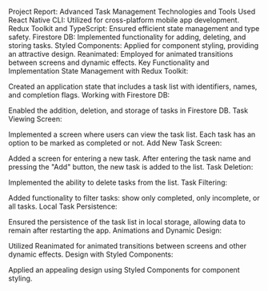 
Project Report: Advanced Task Management
Technologies and Tools Used
React Native CLI: Utilized for cross-platform mobile app development.
Redux Toolkit and TypeScript: Ensured efficient state management and type safety.
Firestore DB: Implemented functionality for adding, deleting, and storing tasks.
Styled Components: Applied for component styling, providing an attractive design.
Reanimated: Employed for animated transitions between screens and dynamic effects.
Key Functionality and Implementation
State Management with Redux Toolkit:

Created an application state that includes a task list with identifiers, names, and completion flags.
Working with Firestore DB:

Enabled the addition, deletion, and storage of tasks in Firestore DB.
Task Viewing Screen:

Implemented a screen where users can view the task list.
Each task has an option to be marked as completed or not.
Add New Task Screen:

Added a screen for entering a new task.
After entering the task name and pressing the "Add" button, the new task is added to the list.
Task Deletion:

Implemented the ability to delete tasks from the list.
Task Filtering:

Added functionality to filter tasks: show only completed, only incomplete, or all tasks.
Local Task Persistence:

Ensured the persistence of the task list in local storage, allowing data to remain after restarting the app.
Animations and Dynamic Design:

Utilized Reanimated for animated transitions between screens and other dynamic effects.
Design with Styled Components:

Applied an appealing design using Styled Components for component styling.
